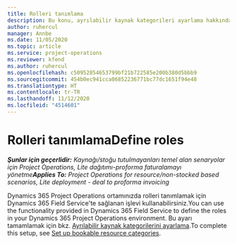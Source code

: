 ```yaml
---
title: Rolleri tanımlama
description: Bu konu, ayrılabilir kaynak kategorileri ayarlama hakkında bilgiler için bir bağlantı sağlar.
author: ruhercul
manager: Annbe
ms.date: 11/05/2020
ms.topic: article
ms.service: project-operations
ms.reviewer: kfend
ms.author: ruhercul
ms.openlocfilehash: c50952854653799bf21b722585e200b380d5bbb9
ms.sourcegitcommit: 454b0ec941cca06852236771bc77dc1651f94e48
ms.translationtype: HT
ms.contentlocale: tr-TR
ms.lasthandoff: 11/12/2020
ms.locfileid: "4514601"
---
```

# <a name="define-roles"></a><span data-ttu-id="67939-103">Rolleri tanımlama</span><span class="sxs-lookup"><span data-stu-id="67939-103">Define roles</span></span>

<span data-ttu-id="67939-104">_**Şunlar için geçerlidir:** Kaynağı/stoğu tutulmayanları temel alan senaryolar için Project Operations, Lite dağıtımı-proforma faturalamayı yönetme_</span><span class="sxs-lookup"><span data-stu-id="67939-104">_**Applies To:** Project Operations for resource/non-stocked based scenarios, Lite deployment - deal to proforma invoicing_</span></span>

<span data-ttu-id="67939-105">Dynamics 365 Project Operations ortamınızda rolleri tanımlamak için Dynamics 365 Field Service'te sağlanan işlevi kullanabilirsiniz.</span><span class="sxs-lookup"><span data-stu-id="67939-105">You can use the functionality provided in Dynamics 365 Field Service to define the roles in your Dynamics 365 Project Operations environment.</span></span> <span data-ttu-id="67939-106">Bu ayarı tamamlamak için bkz. [Ayrılabilir kaynak kategorilerini ayarlama](https://docs.microsoft.com/dynamics365/field-service/set-up-bookable-resource-categories).</span><span class="sxs-lookup"><span data-stu-id="67939-106">To complete this setup, see [Set up bookable resource categories](https://docs.microsoft.com/dynamics365/field-service/set-up-bookable-resource-categories).</span></span>
